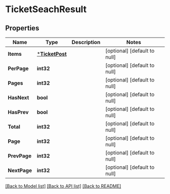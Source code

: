 # TicketSeachResult

## Properties
Name | Type | Description | Notes
------------ | ------------- | ------------- | -------------
**Items** | [***TicketPost**](TicketPost.md) |  | [optional] [default to null]
**PerPage** | **int32** |  | [optional] [default to null]
**Pages** | **int32** |  | [optional] [default to null]
**HasNext** | **bool** |  | [optional] [default to null]
**HasPrev** | **bool** |  | [optional] [default to null]
**Total** | **int32** |  | [optional] [default to null]
**Page** | **int32** |  | [optional] [default to null]
**PrevPage** | **int32** |  | [optional] [default to null]
**NextPage** | **int32** |  | [optional] [default to null]

[[Back to Model list]](../README.md#documentation-for-models) [[Back to API list]](../README.md#documentation-for-api-endpoints) [[Back to README]](../README.md)


